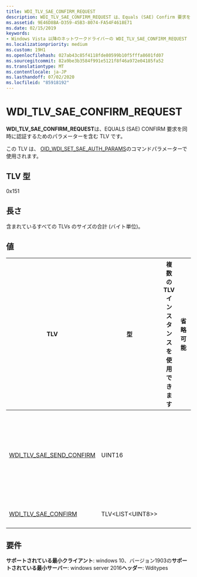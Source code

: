```yaml
---
title: WDI_TLV_SAE_CONFIRM_REQUEST
description: WDI_TLV_SAE_CONFIRM_REQUEST は、Equals (SAE) Confirm 要求を同時に認証するためのパラメーターを含む TLV です。
ms.assetid: 9E46D8BA-D359-45B3-8074-FA54F4618E71
ms.date: 02/15/2019
keywords:
- Windows Vista 以降のネットワークドライバーの WDI_TLV_SAE_CONFIRM_REQUEST
ms.localizationpriority: medium
ms.custom: 19H1
ms.openlocfilehash: 027ab43c85f4118fde80599b10f5fffa8601fd07
ms.sourcegitcommit: 82a9be3b3584f991e5121f8f46a972e04185fa52
ms.translationtype: MT
ms.contentlocale: ja-JP
ms.lasthandoff: 07/02/2020
ms.locfileid: "85918192"
---
```

# <a name="wdi_tlv_sae_confirm_request"></a>WDI_TLV_SAE_CONFIRM_REQUEST

**WDI_TLV_SAE_CONFIRM_REQUEST**は、EQUALS (SAE) CONFIRM 要求を同時に認証するためのパラメーターを含む TLV です。 

この TLV は、 [OID_WDI_SET_SAE_AUTH_PARAMS](oid-wdi-set-sae-auth-params.md)のコマンドパラメーターで使用されます。

## <a name="tlv-type"></a>TLV 型

0x151

## <a name="length"></a>長さ

含まれているすべての TLVs のサイズの合計 (バイト単位)。

## <a name="values"></a>値

| TLV | 型 | 複数の TLV インスタンスを使用できます | 省略可能 | 説明 |
| --- | --- | --- | --- | --- |
| [WDI_TLV_SAE_SEND_CONFIRM](wdi-tlv-sae-send-confirm.md) | UINT16 |   |   | 再再生のカウンターとして使用される [確認の送信] フィールド。 |
| [WDI_TLV_SAE_CONFIRM](wdi-tlv-sae-confirm.md) | TLV\<LIST\<UINT8>> |  |   | Confirm フィールド。 |

## <a name="requirements"></a>要件

**サポートされている最小クライアント**: windows 10、バージョン1903の**サポートされている最小サーバー**: windows server 2016**ヘッダー**: Wditypes

